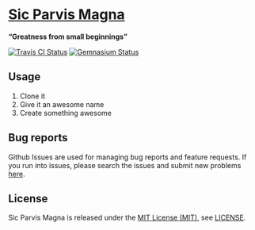 [Sic Parvis Magna]
==================

**“Greatness from small beginnings”**

[![Travis CI Status][Travis CI Status]][Travis CI]
[![Gemnasium Status][Gemnasium Status]][Gemnasium]

Usage
-----

1. Clone it
2. Give it an awesome name
3. Create something awesome

Bug reports
-----------

Github Issues are used for managing bug reports and feature requests. If you run into issues, please search the issues
and submit new problems [here].

License
-------

Sic Parvis Magna is released under the [MIT License (MIT)], see [LICENSE].

[Gemnasium]: https://gemnasium.com/bitaculous/sic_parvis_magna "Sic Parvis Magna at Gemnasium"
[Gemnasium Status]: http://img.shields.io/gemnasium/bitaculous/sic_parvis_magna.svg?style=flat "Gemnasium Status"
[here]: https://github.com/bitaculous/sic_parvis_magna/issues "Github Issues"
[LICENSE]: https://raw.githubusercontent.com/bitaculous/sic_parvis_magna/master/LICENSE "License"
[MIT License (MIT)]: http://opensource.org/licenses/MIT "The MIT License (MIT)"
[Sic Parvis Magna]: http://bitaculous.github.io/sic_parvis_magna "“Greatness from small beginnings”"
[Travis CI]: https://travis-ci.org/bitaculous/sic_parvis_magna "Sic Parvis Magn at Travis CI"
[Travis CI Status]: http://img.shields.io/travis/bitaculous/sic_parvis_magna.svg?style=flat "Travis CI Status"